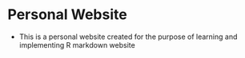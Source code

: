 # Personal Website 

- This is a personal website created for the purpose of learning and implementing R markdown website 

